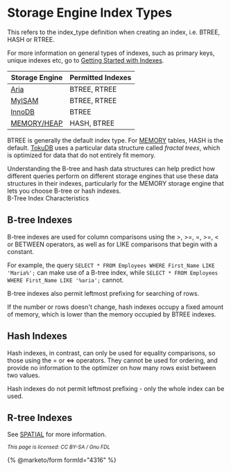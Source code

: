 # Storage Engine Index Types

This refers to the index\_type definition when creating an index, i.e. BTREE, HASH or RTREE.

For more information on general types of indexes, such as primary keys, unique indexes etc, go to [Getting Started with Indexes](../../../mariadb-quickstart-guides/mariadb-indexes-guide.md).

| Storage Engine                                                                | Permitted Indexes |
| ----------------------------------------------------------------------------- | ----------------- |
| [Aria](../../../server-usage/storage-engines/aria/)                           | BTREE, RTREE      |
| [MyISAM](../../../server-usage/storage-engines/myisam-storage-engine/)        | BTREE, RTREE      |
| [InnoDB](../../../server-usage/storage-engines/innodb/)                       | BTREE             |
| [MEMORY/HEAP](../../../server-usage/storage-engines/memory-storage-engine.md) | HASH, BTREE       |

BTREE is generally the default index type. For [MEMORY](../../../server-usage/storage-engines/memory-storage-engine.md) tables, HASH is the default. [TokuDB](../../../server-usage/storage-engines/legacy-storage-engines/tokudb/) uses a particular data structure called _fractal trees_, which is optimized for data that do not entirely fit memory.

Understanding the B-tree and hash data structures can help predict how different queries perform on different storage engines that use these data structures in their indexes, particularly for the MEMORY storage engine that lets you choose B-tree or hash indexes.\
B-Tree Index Characteristics

## B-tree Indexes

B-tree indexes are used for column comparisons using the >, >=, =, >=, < or BETWEEN operators, as well as for LIKE comparisons that begin with a constant.

For example, the query `SELECT * FROM Employees WHERE First_Name LIKE 'Maria%';` can make use of a B-tree index, while `SELECT * FROM Employees WHERE First_Name LIKE '%aria';` cannot.

B-tree indexes also permit leftmost prefixing for searching of rows.

If the number or rows doesn't change, hash indexes occupy a fixed amount of memory, which is lower than the memory occupied by BTREE indexes.

## Hash Indexes

Hash indexes, in contrast, can only be used for equality comparisons, so those using the = or <=> operators. They cannot be used for ordering, and provide no information to the optimizer on how many rows exist between two values.

Hash indexes do not permit leftmost prefixing - only the whole index can be used.

## R-tree Indexes

See [SPATIAL](../../../reference/sql-structure/geometry/spatial-index.md) for more information.

<sub>_This page is licensed: CC BY-SA / Gnu FDL_</sub>

{% @marketo/form formId="4316" %}
